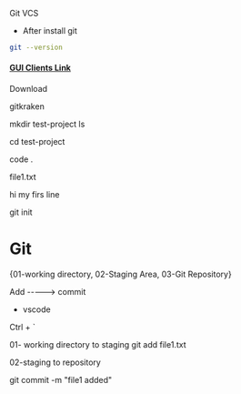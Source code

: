  Git VCS

* After install git

```bash
git --version
```

#### [GUI Clients Link](https://git-scm.com/downloads/guis)

#### 

Download

gitkraken

mkdir test-project
ls

cd test-project

code .


file1.txt

hi my firs line



git init


# Git

{01-working directory, 02-Staging Area, 03-Git Repository}


Add -----> commit


* vscode

Ctrl + `

01- working directory to staging 
git add file1.txt

02-staging to repository


git commit -m "file1 added"


















  
